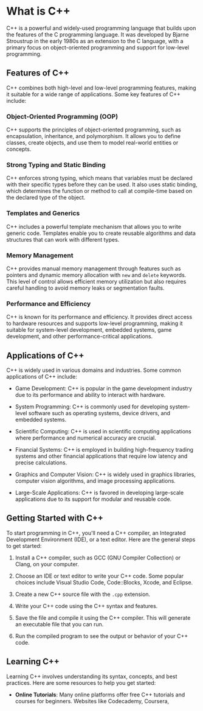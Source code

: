 # What is C++

C++ is a powerful and widely-used programming language that builds upon the features of the C programming language. It was developed by Bjarne Stroustrup in the early 1980s as an extension to the C language, with a primary focus on object-oriented programming and support for low-level programming.

## Features of C++

C++ combines both high-level and low-level programming features, making it suitable for a wide range of applications. Some key features of C++ include:

### Object-Oriented Programming (OOP)

C++ supports the principles of object-oriented programming, such as encapsulation, inheritance, and polymorphism. It allows you to define classes, create objects, and use them to model real-world entities or concepts.

### Strong Typing and Static Binding

C++ enforces strong typing, which means that variables must be declared with their specific types before they can be used. It also uses static binding, which determines the function or method to call at compile-time based on the declared type of the object.

### Templates and Generics

C++ includes a powerful template mechanism that allows you to write generic code. Templates enable you to create reusable algorithms and data structures that can work with different types.

### Memory Management

C++ provides manual memory management through features such as pointers and dynamic memory allocation with `new` and `delete` keywords. This level of control allows efficient memory utilization but also requires careful handling to avoid memory leaks or segmentation faults.

### Performance and Efficiency

C++ is known for its performance and efficiency. It provides direct access to hardware resources and supports low-level programming, making it suitable for system-level development, embedded systems, game development, and other performance-critical applications.

## Applications of C++

C++ is widely used in various domains and industries. Some common applications of C++ include:

- Game Development: C++ is popular in the game development industry due to its performance and ability to interact with hardware.

- System Programming: C++ is commonly used for developing system-level software such as operating systems, device drivers, and embedded systems.

- Scientific Computing: C++ is used in scientific computing applications where performance and numerical accuracy are crucial.

- Financial Systems: C++ is employed in building high-frequency trading systems and other financial applications that require low latency and precise calculations.

- Graphics and Computer Vision: C++ is widely used in graphics libraries, computer vision algorithms, and image processing applications.

- Large-Scale Applications: C++ is favored in developing large-scale applications due to its support for modular and reusable code.

## Getting Started with C++

To start programming in C++, you'll need a C++ compiler, an Integrated Development Environment (IDE), or a text editor. Here are the general steps to get started:

1. Install a C++ compiler, such as GCC (GNU Compiler Collection) or Clang, on your computer.

2. Choose an IDE or text editor to write your C++ code. Some popular choices include Visual Studio Code, Code::Blocks, Xcode, and Eclipse.

3. Create a new C++ source file with the `.cpp` extension.

4. Write your C++ code using the C++ syntax and features.

5. Save the file and compile it using the C++ compiler. This will generate an executable file that you can run.

6. Run the compiled program to see the output or behavior of your C++ code.

## Learning C++

Learning C++ involves understanding its syntax, concepts, and best practices. Here are some resources to help you get started:

- **Online Tutorials**: Many online platforms offer free C++ tutorials and courses for beginners. Websites like Codecademy, Coursera,
